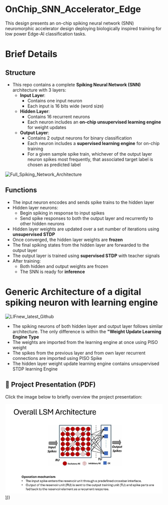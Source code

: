 # OnChip_SNN_Accelerator_Edge
This design presents an on-chip spiking neural network (SNN) neuromorphic accelerator design deploying biologically inspired training for low power Edge-AI classification tasks.


# Brief Details

## Structure



- This repo contains a complete **Spiking Neural Network (SNN)** architecture with 3 layers:
  - **Input Layer**:
    - Contains one input neuron
    - Each input is 16 bits wide (word size)
  - **Hidden Layer**:
    - Contains 16 recurrent neurons
    - Each neuron includes an **on-chip unsupervised learning engine** for weight updates
  - **Output Layer**:
    - Contains 2 output neurons for binary classification
    - Each neuron includes a **supervised learning engine** for on-chip training
    - For a given sample spike train, whichever of the output layer neuron spikes most frequently, that associated target label is chosen as predicted label


<img width="1319" height="286" alt="Full_Spiking_Network_Architecture" src="https://github.com/user-attachments/assets/18f4de47-7ace-4c62-b6b3-3536e4a67e78" />




## Functions

- The input neuron encodes and sends spike trains to the hidden layer
- Hidden layer neurons:
  - Begin spiking in response to input spikes
  - Send spike responses to both the output layer and recurrently to other hidden neurons
- Hidden layer weights are updated over a set number of iterations using **unsupervised STDP**
- Once converged, the hidden layer weights are **frozen**
- The final spiking states from the hidden layer are forwarded to the output layer
- The output layer is trained using **supervised STDP** with teacher signals
- After training:
  - Both hidden and output weights are frozen
  - The SNN is ready for **inference**







# Generic Architecture of a digital spiking neuron with learning engine  

![LIFnew_latest_Github](https://github.com/user-attachments/assets/37dc702e-2449-46c3-975b-afa84f0358f1)

- The spiking neurons of both hidden layer and output layer follows similar architecture. The only difference is within the **"Weight Update Learning Engine Type**
- The weights are imported from the learning engine at once using PISO weight
- The spikes from the previous layer and from own layer recurrent connections are imported using PISO Spike
- The hidden layer weight update learning engine contains unsupervised STDP learning Engine 


## 📄 Project Presentation (PDF)

Click the image below to briefly overview the project presentation:

[![Project Report Preview](https://github.com/muhammadfarhan720/OnChip_SNN_Accelerator_Edge/blob/main/image/project_thumbnail.jpg))](https://github.com/muhammadfarhan720/OnChip_SNN_Accelerator_Edge/blob/main/Presentation_Neuromorph_Accelerator.pdf)))
